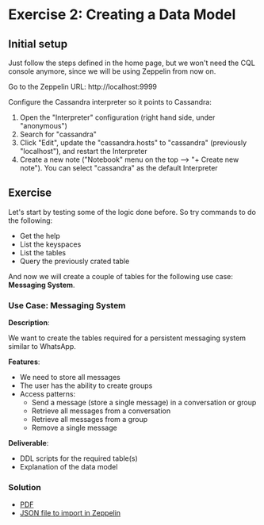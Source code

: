 # Exercise 2: Creating a Data Model

## Initial setup

Just follow the steps defined in the home page, but we won't need the CQL console anymore, since we will be using Zeppelin from now on.

Go to the Zeppelin URL: http://localhost:9999

Configure the Cassandra interpreter so it points to Cassandra:

1. Open the "Interpreter" configuration (right hand side, under "anonymous")
2. Search for "cassandra"
3. Click "Edit", update the "cassandra.hosts" to "cassandra" (previously "localhost"), and restart the Interpreter
4. Create a new note ("Notebook" menu on the top --> "+ Create new note"). You can select "cassandra" as the default Interpreter

## Exercise

Let's start by testing some of the logic done before. So try commands to do the following:

* Get the help
* List the keyspaces
* List the tables
* Query the previously crated table

And now we will create a couple of tables for the following use case: **Messaging System**.

### Use Case: Messaging System

**Description**:

We want to create the tables required for a persistent messaging system similar to WhatsApp.

**Features**:

* We need to store all messages
* The user has the ability to create groups
* Access patterns:
  * Send a message (store a single message) in a conversation or group
  * Retrieve all messages from a conversation
  * Retrieve all messages from a group
  * Remove a single message

**Deliverable**:

* DDL scripts for the required table(s)
* Explanation of the data model

### Solution

* [PDF](nosql-cassandra-Exercise2.pdf)
* [JSON file to import in Zeppelin](nosql-cassandra-Exercise2.json)